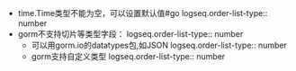 - time.Time类型不能为空，可以设置默认值#go
  logseq.order-list-type:: number
- gorm不支持切片等类型字段：
  logseq.order-list-type:: number
	- 可以用gorm.io的datatypes包,如JSON
	  logseq.order-list-type:: number
	- gorm支持自定义类型
	  logseq.order-list-type:: number